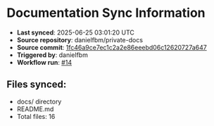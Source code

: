 # Documentation Sync Information

- **Last synced**: 2025-06-25 03:01:20 UTC
- **Source repository**: danielfbm/private-docs
- **Source commit**: [1fc46a9ce7ec1c2a2e86eeebd06c12620727a647](https://github.com/danielfbm/private-docs/commit/1fc46a9ce7ec1c2a2e86eeebd06c12620727a647)
- **Triggered by**: danielfbm
- **Workflow run**: [#14](https://github.com/danielfbm/private-docs/actions/runs/15866290884)

## Files synced:
- docs/ directory
- README.md
- Total files: 16
